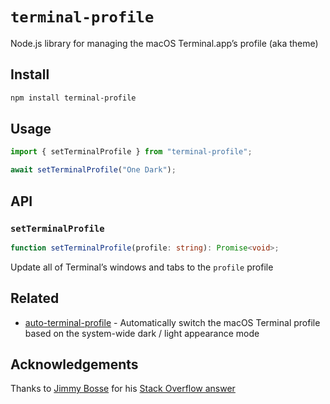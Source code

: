 # `terminal-profile`

Node.js library for managing the macOS Terminal.app’s profile (aka theme)

## Install

```sh
npm install terminal-profile
```

## Usage

```javascript
import { setTerminalProfile } from "terminal-profile";

await setTerminalProfile("One Dark");
```

## API

### `setTerminalProfile`

```typescript
function setTerminalProfile(profile: string): Promise<void>;
```

Update all of Terminal’s windows and tabs to the `profile` profile

## Related

- [auto-terminal-profile](https://github.com/ptrkcsk/auto-terminal-profile) - Automatically switch the macOS Terminal profile based on the system-wide dark / light appearance mode

## Acknowledgements

Thanks to [Jimmy Bosse](https://github.com/jbosse) for his [Stack Overflow answer](https://stackoverflow.com/a/66080297/4411309)
